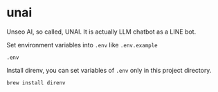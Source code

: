 # unai

Unseo AI, so called, UNAI.
It is actually LLM chatbot as a LINE bot.

Set environment variables into `.env` like `.env.example`
```
.env
```

Install direnv, you can set variables of `.env` only in this project directory.
```
brew install direnv
```
